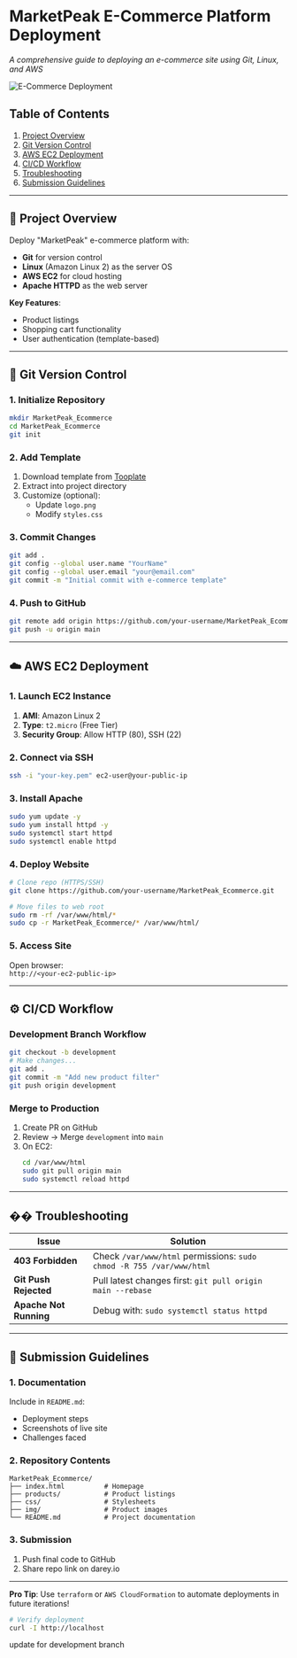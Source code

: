 # **MarketPeak E-Commerce Platform Deployment**  
*A comprehensive guide to deploying an e-commerce site using Git, Linux, and AWS*

![E-Commerce Deployment](https://cdn.pixabay.com/photo/2019/06/30/19/26/online-store-4309188_1280.jpg)

## **Table of Contents**
1. [Project Overview](#-project-overview)
2. [Git Version Control](#-git-version-control)
3. [AWS EC2 Deployment](#-aws-ec2-deployment)
4. [CI/CD Workflow](#-cicd-workflow)
5. [Troubleshooting](#-troubleshooting)
6. [Submission Guidelines](#-submission-guidelines)

---

## **📌 Project Overview**
Deploy "MarketPeak" e-commerce platform with:
- **Git** for version control  
- **Linux** (Amazon Linux 2) as the server OS  
- **AWS EC2** for cloud hosting  
- **Apache HTTPD** as the web server  

**Key Features**:
- Product listings  
- Shopping cart functionality  
- User authentication (template-based)  

---

## **🔄 Git Version Control**

### **1. Initialize Repository**
```bash
mkdir MarketPeak_Ecommerce
cd MarketPeak_Ecommerce
git init
```

### **2. Add Template**
1. Download template from [Tooplate](https://www.tooplate.com/)  
2. Extract into project directory  
3. Customize (optional):
   - Update `logo.png`  
   - Modify `styles.css`  

### **3. Commit Changes**
```bash
git add .
git config --global user.name "YourName"
git config --global user.email "your@email.com"
git commit -m "Initial commit with e-commerce template"
```

### **4. Push to GitHub**
```bash
git remote add origin https://github.com/your-username/MarketPeak_Ecommerce.git
git push -u origin main
```

---

## **☁️ AWS EC2 Deployment**

### **1. Launch EC2 Instance**
1. **AMI**: Amazon Linux 2  
2. **Type**: `t2.micro` (Free Tier)  
3. **Security Group**: Allow HTTP (80), SSH (22)  

### **2. Connect via SSH**
```bash
ssh -i "your-key.pem" ec2-user@your-public-ip
```

### **3. Install Apache**
```bash
sudo yum update -y
sudo yum install httpd -y
sudo systemctl start httpd
sudo systemctl enable httpd
```

### **4. Deploy Website**
```bash
# Clone repo (HTTPS/SSH)
git clone https://github.com/your-username/MarketPeak_Ecommerce.git

# Move files to web root
sudo rm -rf /var/www/html/*
sudo cp -r MarketPeak_Ecommerce/* /var/www/html/
```

### **5. Access Site**
Open browser:  
`http://<your-ec2-public-ip>`

---

## **⚙️ CI/CD Workflow**

### **Development Branch Workflow**
```bash
git checkout -b development
# Make changes...
git add .
git commit -m "Add new product filter"
git push origin development
```

### **Merge to Production**
1. Create PR on GitHub  
2. Review → Merge `development` into `main`  
3. On EC2:
   ```bash
   cd /var/www/html
   sudo git pull origin main
   sudo systemctl reload httpd
   ```

---

## **��️ Troubleshooting**

| Issue | Solution |
|-------|----------|
| **403 Forbidden** | Check `/var/www/html` permissions: `sudo chmod -R 755 /var/www/html` |
| **Git Push Rejected** | Pull latest changes first: `git pull origin main --rebase` |
| **Apache Not Running** | Debug with: `sudo systemctl status httpd` |

---

## **📝 Submission Guidelines**

### **1. Documentation**
Include in `README.md`:
- Deployment steps  
- Screenshots of live site  
- Challenges faced  

### **2. Repository Contents**
```
MarketPeak_Ecommerce/
├── index.html          # Homepage
├── products/           # Product listings
├── css/                # Stylesheets
├── img/                # Product images
└── README.md           # Project documentation
```

### **3. Submission**
1. Push final code to GitHub  
2. Share repo link on darey.io  

---

**Pro Tip**: Use `terraform` or `AWS CloudFormation` to automate deployments in future iterations!  

```bash
# Verify deployment
curl -I http://localhost
```

update for development branch